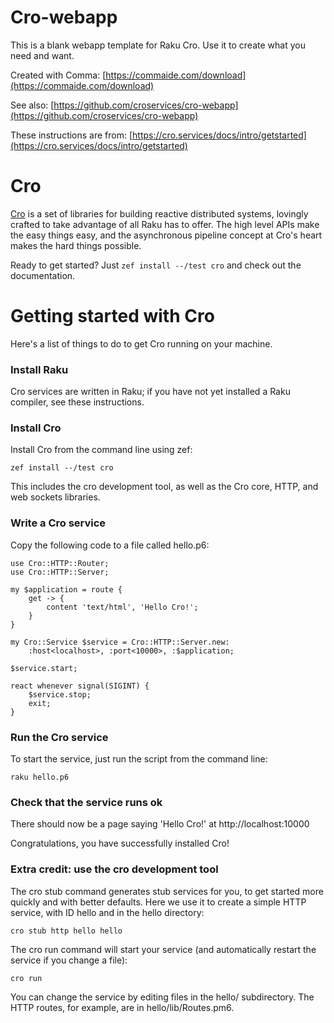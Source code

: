 # Cro-webapp

This is a blank webapp template for Raku Cro. Use it to create what you need and want.

Created with Comma: [https://commaide.com/download](https://commaide.com/download)

See also: [https://github.com/croservices/cro-webapp](https://github.com/croservices/cro-webapp)

These instructions are from: [https://cro.services/docs/intro/getstarted](https://cro.services/docs/intro/getstarted)

# Cro 

[Cro](https://cro.services/) is a set of libraries for building reactive distributed systems, lovingly crafted to take advantage of all Raku has to offer. The high level APIs make the easy things easy, and the asynchronous pipeline concept at Cro's heart makes the hard things possible.

Ready to get started? Just `zef install --/test cro` and check out the documentation. 

# Getting started with Cro

Here's a list of things to do to get Cro running on your machine.

### Install Raku

Cro services are written in Raku; if you have not yet installed a Raku compiler, see these instructions.

### Install Cro

Install Cro from the command line using zef:

```
zef install --/test cro
```

This includes the cro development tool, as well as the Cro core, HTTP, and web sockets libraries.

### Write a Cro service

Copy the following code to a file called hello.p6:

```
use Cro::HTTP::Router;
use Cro::HTTP::Server;

my $application = route {
    get -> {
        content 'text/html', 'Hello Cro!';
    }
}

my Cro::Service $service = Cro::HTTP::Server.new:
    :host<localhost>, :port<10000>, :$application;

$service.start;

react whenever signal(SIGINT) {
    $service.stop;
    exit;
}
```


### Run the Cro service

To start the service, just run the script from the command line:

```
raku hello.p6
```

### Check that the service runs ok

There should now be a page saying 'Hello Cro!' at http://localhost:10000

Congratulations, you have successfully installed Cro!

### Extra credit: use the cro development tool

The cro stub command generates stub services for you, to get started more quickly and with better defaults. Here we use it to create a simple HTTP service, with ID hello and in the hello directory:

```
cro stub http hello hello
```

The cro run command will start your service (and automatically restart the service if you change a file):

```
cro run
```

You can change the service by editing files in the hello/ subdirectory. The HTTP routes, for example, are in hello/lib/Routes.pm6.


